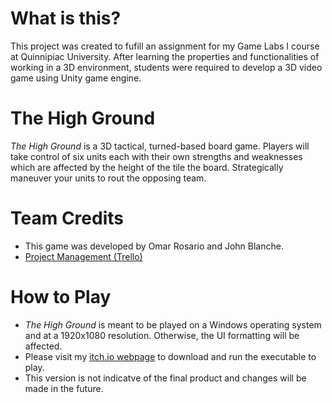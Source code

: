 # What is this?
This project was created to fufill an assignment for my Game Labs I course at Quinnipiac University. After learning the properties and functionalities of working in a 3D environment, students were required to develop a 3D video game using Unity game engine.

# The High Ground
*The High Ground* is a 3D tactical, turned-based board game. Players will take control of six units each with their own strengths and weaknesses which are affected by the height of the tile the board. Strategically maneuver your units to rout the opposing team. 

# Team Credits
- This game was developed by Omar Rosario and John Blanche.
- [Project Management (Trello)](https://trello.com/b/L7zGMt7p)

# How to Play
- *The High Ground* is meant to be played on a Windows operating system and at a 1920x1080 resolution. Otherwise, the UI formatting will be affected.
- Please visit my [itch.io webpage](https://omarlie.itch.io/thehighground) to download and run the executable to play.
- This version is not indicatve of the final product and changes will be made in the future.

